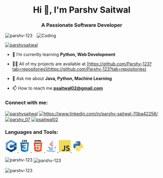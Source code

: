<h1 align="center">Hi 👋, I'm Parshv Saitwal</h1>
<h3 align="center">A Passionate Software Developer</h3>
<img align="right" alt="Coding" width="400" src="https://camo.githubusercontent.com/c1dcb74cc1c1835b1d716f5051499a2814c683c806b15f04b0eba492863703e9/68747470733a2f2f63646e2e6472696262626c652e636f6d2f75736572732f3733303730332f73637265656e73686f74732f363538313234332f6176656e746f2e676966">

<p align="left"> <img src="https://komarev.com/ghpvc/?username=parshv-123&label=Profile%20views&color=0e75b6&style=flat" alt="parshv-123" /> </p>

<p align="left"> <a href="https://twitter.com/parshvsaitwal" target="blank"><img src="https://img.shields.io/twitter/follow/parshvsaitwal?logo=twitter&style=for-the-badge" alt="parshvsaitwal" /></a> </p>

- 🌱 I’m currently learning **Python, Web Development**

- 👨‍💻 All of my projects are available at [https://github.com/Parshv-123?tab=repositories](https://github.com/Parshv-123?tab=repositories)

- 💬 Ask me about **Java, Python, Machine Learning**

- 📫 How to reach me **psaitwal02@gmail.com**

<h3 align="left">Connect with me:</h3>
<p align="left">
<a href="https://twitter.com/parshvsaitwal" target="blank"><img align="center" src="https://raw.githubusercontent.com/rahuldkjain/github-profile-readme-generator/master/src/images/icons/Social/twitter.svg" alt="parshvsaitwal" height="30" width="40" /></a>
<a href="https://linkedin.com/in/https://www.linkedin.com/in/parshv-saitwal-70ba42256/" target="blank"><img align="center" src="https://raw.githubusercontent.com/rahuldkjain/github-profile-readme-generator/master/src/images/icons/Social/linked-in-alt.svg" alt="https://www.linkedin.com/in/parshv-saitwal-70ba42256/" height="30" width="40" /></a>
<a href="https://instagram.com/parshv_07" target="blank"><img align="center" src="https://raw.githubusercontent.com/rahuldkjain/github-profile-readme-generator/master/src/images/icons/Social/instagram.svg" alt="parshv_07" height="30" width="40" /></a>
<a href="https://www.hackerrank.com/psaitwal02" target="blank"><img align="center" src="https://raw.githubusercontent.com/rahuldkjain/github-profile-readme-generator/master/src/images/icons/Social/hackerrank.svg" alt="psaitwal02" height="30" width="40" /></a>
</p>

<h3 align="left">Languages and Tools:</h3>
<p align="left"> <a href="https://www.w3schools.com/cpp/" target="_blank" rel="noreferrer"> <img src="https://raw.githubusercontent.com/devicons/devicon/master/icons/cplusplus/cplusplus-original.svg" alt="cplusplus" width="40" height="40"/> </a> <a href="https://www.w3schools.com/css/" target="_blank" rel="noreferrer"> <img src="https://raw.githubusercontent.com/devicons/devicon/master/icons/css3/css3-original-wordmark.svg" alt="css3" width="40" height="40"/> </a> <a href="https://www.w3.org/html/" target="_blank" rel="noreferrer"> <img src="https://raw.githubusercontent.com/devicons/devicon/master/icons/html5/html5-original-wordmark.svg" alt="html5" width="40" height="40"/> </a> <a href="https://www.java.com" target="_blank" rel="noreferrer"> <img src="https://raw.githubusercontent.com/devicons/devicon/master/icons/java/java-original.svg" alt="java" width="40" height="40"/> </a> <a href="https://developer.mozilla.org/en-US/docs/Web/JavaScript" target="_blank" rel="noreferrer"> <img src="https://raw.githubusercontent.com/devicons/devicon/master/icons/javascript/javascript-original.svg" alt="javascript" width="40" height="40"/> </a> <a href="https://www.python.org" target="_blank" rel="noreferrer"> <img src="https://raw.githubusercontent.com/devicons/devicon/master/icons/python/python-original.svg" alt="python" width="40" height="40"/> </a> </p>

<p><img align="left" src="https://github-readme-stats.vercel.app/api/top-langs?username=parshv-123&show_icons=true&locale=en&layout=compact" alt="parshv-123" /></p>

<p>&nbsp;<img align="center" src="https://github-readme-stats.vercel.app/api?username=parshv-123&show_icons=true&locale=en" alt="parshv-123" /></p>

<p><img align="center" src="https://github-readme-streak-stats.herokuapp.com/?user=parshv-123&" alt="parshv-123" /></p>

